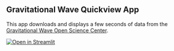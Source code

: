 ## Gravitational Wave Quickview App

This app downloads and displays a few seconds of data from the [Gravitational Wave Open Science Center](https://gwosc.org).

[![Open in Streamlit](https://static.streamlit.io/badges/streamlit_badge_black_white.svg)](https://share.streamlit.io/jkanner/streamlit-dataview/app.py)
